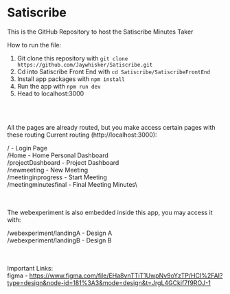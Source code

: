 # Satiscribe
This is the GitHub Repository to host the Satiscribe Minutes Taker

How to run the file:
1. Git clone this repository with `git clone https://github.com/Jaywhisker/Satiscribe.git`
2. Cd into Satiscribe Front End with `cd Satiscribe/SatiscribeFrontEnd`
3. Install app packages with `npm install`
4. Run the app with `npm run dev`
5. Head to localhost:3000

<br></br>

All the pages are already routed, but you make access certain pages with these routing
Current routing (http://localhost:3000):

/ - Login Page\
/Home - Home Personal Dashboard\
/projectDashboard - Project Dashboard\
/newmeeting - New Meeting\
/meetinginprogress - Start Meeting\
/meetingminutesfinal - Final Meeting Minutes\

<br></br>
The webexperiment is also embedded inside this app, you may access it with:

/webexperiment/landingA - Design A\
/webexperiment/landingB - Design B

<br></br>
Important Links: </br>
figma - https://www.figma.com/file/EHa8vnTTiT1UwpNv9oYzTP/HCI%2FAI?type=design&node-id=181%3A3&mode=design&t=JrgL4GCkif7f9ROJ-1
